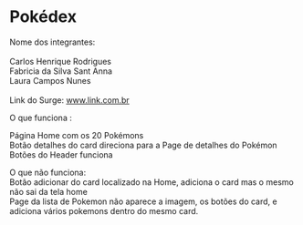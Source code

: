 # Pokédex

Nome dos integrantes:<br>
<br>
Carlos Henrique Rodrigues <br>
Fabricia da Silva Sant Anna <br>
Laura Campos Nunes <br><br>
Link do Surge: www.link.com.br

O que funciona : <br>

Página Home com os 20 Pokémons<br>
Botão  detalhes do card direciona para a Page de detalhes do Pokémon <br>
Botões do Header funciona <br>

O que não funciona:<br>
Botão adicionar do card localizado na Home, adiciona o card mas o mesmo não sai da tela home <br>
Page da lista de Pokemon não aparece a imagem, os botões do card, e adiciona vários pokemons dentro do mesmo card.

